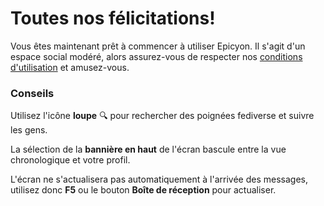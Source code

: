 # Toutes nos félicitations!
Vous êtes maintenant prêt à commencer à utiliser Epicyon. Il s'agit d'un espace social modéré, alors assurez-vous de respecter nos [conditions d'utilisation](/terms) et amusez-vous.

### Conseils
Utilisez l'icône **loupe** 🔍 pour rechercher des poignées fediverse et suivre les gens.

La sélection de la **bannière en haut** de l'écran bascule entre la vue chronologique et votre profil.

L'écran ne s'actualisera pas automatiquement à l'arrivée des messages, utilisez donc **F5** ou le bouton **Boîte de réception** pour actualiser.
